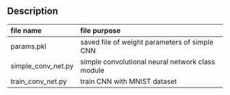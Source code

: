 ## Description
| file name | file purpose |
|:-- |:-- |
| params.pkl | saved file of weight parameters of simple CNN |
| simple_conv_net.py | simple convolutional neural network class module |
| train_conv_net.py | train CNN with MNIST dataset |